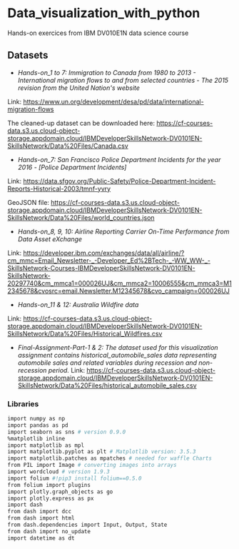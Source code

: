 # Data_visualization_with_python
Hands-on exercices from IBM DV010E1N data science course


## Datasets
- *Hands-on_1 to 7: Immigration to Canada from 1980 to 2013 - International migration flows to and from selected countries - The 2015 revision from the United Nation's website*


Link: https://www.un.org/development/desa/pd/data/international-migration-flows


The cleaned-up dataset can be downloaded here: https://cf-courses-data.s3.us.cloud-object-storage.appdomain.cloud/IBMDeveloperSkillsNetwork-DV0101EN-SkillsNetwork/Data%20Files/Canada.csv

- *Hands-on_7: San Francisco Police Department Incidents for the year 2016 - [Police Department Incidents]*


Link: https://data.sfgov.org/Public-Safety/Police-Department-Incident-Reports-Historical-2003/tmnf-yvry


GeoJSON file: https://cf-courses-data.s3.us.cloud-object-storage.appdomain.cloud/IBMDeveloperSkillsNetwork-DV0101EN-SkillsNetwork/Data%20Files/world_countries.json

- *Hands-on_8, 9, 10: Airline Reporting Carrier On-Time Performance from Data Asset eXchange*


Link: https://developer.ibm.com/exchanges/data/all/airline/?cm_mmc=Email_Newsletter-_-Developer_Ed%2BTech-_-WW_WW-_-SkillsNetwork-Courses-IBMDeveloperSkillsNetwork-DV0101EN-SkillsNetwork-20297740&cm_mmca1=000026UJ&cm_mmca2=10006555&cm_mmca3=M12345678&cvosrc=email.Newsletter.M12345678&cvo_campaign=000026UJ

- *Hands-on_11 & 12: Australia Wildfire data*


Link: https://cf-courses-data.s3.us.cloud-object-storage.appdomain.cloud/IBMDeveloperSkillsNetwork-DV0101EN-SkillsNetwork/Data%20Files/Historical_Wildfires.csv

- *Final-Assignment-Part-1 & 2: The dataset used for this visualization assignment contains *historical_automobile_sales* data representing automobile sales and related variables during recession and non-recession period.*
Link: https://cf-courses-data.s3.us.cloud-object-storage.appdomain.cloud/IBMDeveloperSkillsNetwork-DV0101EN-SkillsNetwork/Data%20Files/historical_automobile_sales.csv

### Libraries
```bash
import numpy as np
import pandas as pd
import seaborn as sns # version 0.9.0
%matplotlib inline
import matplotlib as mpl
import matplotlib.pyplot as plt # Matplotlib version: 3.5.3
import matplotlib.patches as mpatches # needed for waffle Charts
from PIL import Image # converting images into arrays
import wordcloud # version 1.9.3
import folium #!pip3 install folium==0.5.0
from folium import plugins
import plotly.graph_objects as go
import plotly.express as px
import dash
from dash import dcc
from dash import html
from dash.dependencies import Input, Output, State
from dash import no_update
import datetime as dt
```
